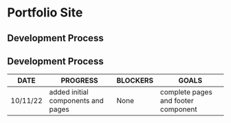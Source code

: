 # Portfolio Site

## Development Process

## Development Process

| DATE     | PROGRESS                           | BLOCKERS | GOALS                               |
| -------- | ---------------------------------- | -------- | ----------------------------------- |
| 10/11/22 | added initial components and pages | None     | complete pages and footer component |
